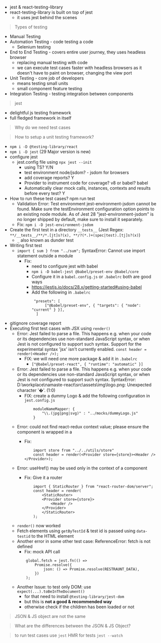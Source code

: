 - jest & react-testing-library
- react-testing-library is built on top of jest
    - it uses jest behind the scenes

> Types of testing
  - Manual Testing
  - Automation Testing - code testing a code
     - Selenium testing
  - End to End Testing - covers entire user journey, they uses headless browser
     - replacing manual testing with code
     - we can execute test cases faster with headless browsers as it doesn't have to paint on browser, changing the view port
  - Unit Testing - core job of developers
     - means testing small units
     - small component feature testing
  - Integration Testing - testing integration between components


> jest
  - delightful js testing framework
  - full fledged framework in itself



> Why do we need test cases
<!-- TODO -->

> How to setup a unit testing framework?
   - `npm i -D @testing-library/react`
   - `npm i -D jest` (29 Major version is new)
   - configure jest
      - jest.config file using `npx jest --init`
        - using TS? Y/N
        - test environment node/jsdom? - jsdom for browsers
        - add coverage reports? Y
        - Provider to instrument code for coverage? v8 or babel? babel
        - Automatically clear mock calls, instances, contexts and results before every test? Y
   - How to run these test cases? npm run test
        - Validation Error: Test environment jest-environment-jsdom cannot be found. Make sure the testEnvironment configuration option points to an existing node module. As of Jest 28 "jest-environment-jsdom" is no longer shipped by default, make sure to install it separately.
        - Fix: `npm i -D jest-environment-jsdom`
   - Create the first test in a directory `__tests__` (Jest Regex: `**/__tests__/**/*.[jt]s?(x), **/?(*.)+(spec|test).[tj]s?(x)`) 
        - `_` also known as dunder test
   - Writing first test
        - `import { sum } from "../sum";`  SyntaxError: Cannot use import statement outside a module
            - Fix: 
                - need to configure jest with babel
                - `npm i -D babel-jest @babel/preset-env @babel/core`
                - Configure it in a `babel.config.js` or `.babelrc` both are good ways
                - https://jestjs.io/docs/28.x/getting-started#using-babel
                - Add the following in `.babelrc`
                  ```
                   "presets": [
                        ["@babel/preset-env", { "targets": { "node": "current" } }],
                    ]
                  ```
   - gitignore coverage report
   - Executing first test cases with JSX using `render()`
        - Error: Jest failed to parse a file. This happens e.g. when your code or its dependencies use non-standard JavaScript syntax, or when Jest is not configured to support such syntax. Support for the experimental syntax 'jsx' isn't currently enabled. `const header = render(<Header />);`
            - FIX: we will need one more package & add it in `.babelrc`
                - `["@babel/preset-react", { "runtime": "automatic" }]`
        - Error: Jest failed to parse a file. This happens e.g. when your code or its dependencies use non-standard JavaScript syntax, or when Jest is not configured to support such syntax. SyntaxError: D:\workplace\namaste-react\src\assets\img\logo.png: Unexpected character '�'. (1:0)
            - FIX: create a dummy Logo & add the following configuration in `jest.config.js`
                ```
                    moduleNameMapper: {
                        "\\.(jpg|png|svg)" : "../mocks/dummyLogo.js"
                    }
                ```
        - Error: could not find react-redux context value; please ensure the component is wrapped in a <Provider>
            - Fix: 
                ```
                    import store from "../../utils/store"
                    const header = render(<Provider store={store}><Header /></Provider>);
                ```
        - Error: useHref() may be used only in the context of a <Router> component
            - Fix: Give it a router
                ```
                    import { StaticRouter } from "react-router-dom/server";
                    const header = render(
                        <StaticRouter>
                        <Provider store={store}>
                            <Header />
                        </Provider>
                        </StaticRouter>
                    );
                ```
        - `render()` now worked
        - Fetch elements using `getByTestId` & test id is passed using `data-testid` to the HTML element
        - Another error in some other test case:  ReferenceError: fetch is not defined
            - Fix: mock API call
            ```
                global.fetch = jest.fn(() =>
                    Promise.resolve({
                        json: () => Promise.resolve(RESTRAUNT_DATA),
                    })
                );

            ```
        - Another Issue: to test only DOM: use `expect(...).toBeInTheDocument()`
            - for that need to install `@testing-library/jest-dom`
            - but this is **not a good & recommended way**
            - otherwise check if the children has been loaded or not


                

> JSON & JS object are not the same

> What are the differences between the JSON & JS Object?
            
> to run test cases use `jest`
> HMR for tests `jest --watch`


